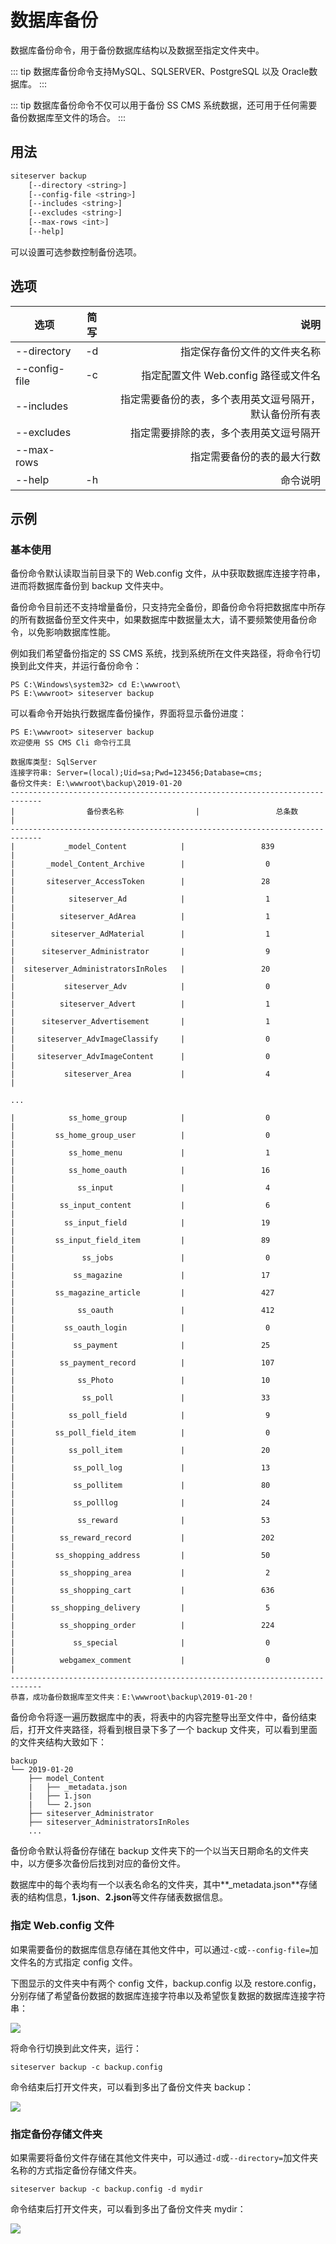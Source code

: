 # 数据库备份

数据库备份命令，用于备份数据库结构以及数据至指定文件夹中。

::: tip
数据库备份命令支持MySQL、SQLSERVER、PostgreSQL 以及 Oracle数据库。
:::

::: tip
数据库备份命令不仅可以用于备份 SS CMS 系统数据，还可用于任何需要备份数据库至文件的场合。
:::

## 用法

``` sh
siteserver backup
    [--directory <string>]
    [--config-file <string>]
    [--includes <string>]
    [--excludes <string>]
    [--max-rows <int>]
    [--help]
```

可以设置可选参数控制备份选项。

## 选项

| 选项          | 简写 |                                   说明 |
| ------------- | :--: | -------------------------------------: |
| --directory   |  -d  | 指定保存备份文件的文件夹名称              |
| --config-file |  -c  | 指定配置文件 Web.config 路径或文件名 |
| --includes    |      | 指定需要备份的表，多个表用英文逗号隔开，默认备份所有表 |
| --excludes    |      | 指定需要排除的表，多个表用英文逗号隔开 |
| --max-rows    |      | 指定需要备份的表的最大行数 |
| --help        |  -h  | 命令说明 |

## 示例

### 基本使用

备份命令默认读取当前目录下的 Web.config 文件，从中获取数据库连接字符串，进而将数据库备份到 backup 文件夹中。

备份命令目前还不支持增量备份，只支持完全备份，即备份命令将把数据库中所存的所有数据备份至文件夹中，如果数据库中数据量太大，请不要频繁使用备份命令，以免影响数据库性能。

例如我们希望备份指定的 SS CMS 系统，找到系统所在文件夹路径，将命令行切换到此文件夹，并运行备份命令：

```
PS C:\Windows\system32> cd E:\wwwroot\
PS E:\wwwroot> siteserver backup
```

可以看命令开始执行数据库备份操作，界面将显示备份进度：

```
PS E:\wwwroot> siteserver backup
欢迎使用 SS CMS Cli 命令行工具

数据库类型: SqlServer
连接字符串: Server=(local);Uid=sa;Pwd=123456;Database=cms;
备份文件夹: E:\wwwroot\backup\2019-01-20
-----------------------------------------------------------------------------
|                备份表名称                |                 总条数                 |
-----------------------------------------------------------------------------
|           _model_Content            |                 839                 |
|       _model_Content_Archive        |                  0                  |
|       siteserver_AccessToken        |                 28                  |
|            siteserver_Ad            |                  1                  |
|          siteserver_AdArea          |                  1                  |
|        siteserver_AdMaterial        |                  1                  |
|      siteserver_Administrator       |                  9                  |
|  siteserver_AdministratorsInRoles   |                 20                  |
|           siteserver_Adv            |                  0                  |
|          siteserver_Advert          |                  1                  |
|      siteserver_Advertisement       |                  1                  |
|     siteserver_AdvImageClassify     |                  0                  |
|     siteserver_AdvImageContent      |                  0                  |
|           siteserver_Area           |                  4                  |

...

|            ss_home_group            |                  0                  |
|         ss_home_group_user          |                  0                  |
|            ss_home_menu             |                  1                  |
|            ss_home_oauth            |                 16                  |
|              ss_input               |                  4                  |
|          ss_input_content           |                  6                  |
|           ss_input_field            |                 19                  |
|         ss_input_field_item         |                 89                  |
|               ss_jobs               |                  0                  |
|             ss_magazine             |                 17                  |
|         ss_magazine_article         |                 427                 |
|              ss_oauth               |                 412                 |
|           ss_oauth_login            |                  0                  |
|             ss_payment              |                 25                  |
|          ss_payment_record          |                 107                 |
|              ss_Photo               |                 10                  |
|               ss_poll               |                 33                  |
|            ss_poll_field            |                  9                  |
|         ss_poll_field_item          |                  0                  |
|            ss_poll_item             |                 20                  |
|             ss_poll_log             |                 13                  |
|             ss_pollitem             |                 80                  |
|             ss_polllog              |                 24                  |
|              ss_reward              |                 53                  |
|          ss_reward_record           |                 202                 |
|         ss_shopping_address         |                 50                  |
|          ss_shopping_area           |                  2                  |
|          ss_shopping_cart           |                 636                 |
|        ss_shopping_delivery         |                  5                  |
|          ss_shopping_order          |                 224                 |
|             ss_special              |                  0                  |
|          webgamex_comment           |                  0                  |
-----------------------------------------------------------------------------
恭喜，成功备份数据库至文件夹：E:\wwwroot\backup\2019-01-20！
```

备份命令将逐一遍历数据库中的表，将表中的内容完整导出至文件中，备份结束后，打开文件夹路径，将看到根目录下多了一个 backup 文件夹，可以看到里面的文件夹结构大致如下：

```
backup
└── 2019-01-20
    ├── model_Content
    |   ├── _metadata.json
    |   ├── 1.json
    |   └── 2.json
    ├── siteserver_Administrator
    ├── siteserver_AdministratorsInRoles
    ...
```

备份命令默认将备份存储在 backup 文件夹下的一个以当天日期命名的文件夹中，以方便多次备份后找到对应的备份文件。

数据库中的每个表均有一个以表名命名的文件夹，其中**\_metadata.json**存储表的结构信息，**1.json**、**2.json**等文件存储表数据信息。

### 指定 Web.config 文件

如果需要备份的数据库信息存储在其他文件中，可以通过`-c`或`--config-file=`加文件名的方式指定 config 文件。

下图显示的文件夹中有两个 config 文件，backup.config 以及 restore.config，分别存储了希望备份数据的数据库连接字符串以及希望恢复数据的数据库连接字符串：

![](/assets/backup/01.png)

将命令行切换到此文件夹，运行：

`siteserver backup -c backup.config`

命令结束后打开文件夹，可以看到多出了备份文件夹 backup：

![](/assets/backup/03.png)

### 指定备份存储文件夹

如果需要将备份文件存储在其他文件夹中，可以通过`-d`或`--directory=`加文件夹名称的方式指定备份存储文件夹。

`siteserver backup -c backup.config -d mydir`

命令结束后打开文件夹，可以看到多出了备份文件夹 mydir：

![](/assets/backup/2.png)
